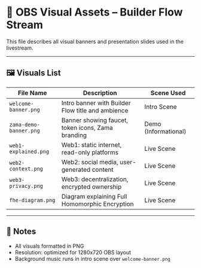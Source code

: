 # 🎨 OBS Visual Assets – Builder Flow Stream

This file describes all visual banners and presentation slides used in the livestream.

---

## 🖼️ Visuals List

| File Name               | Description                                        | Scene Used           |
|------------------------|----------------------------------------------------|----------------------|
| `welcome-banner.png`   | Intro banner with Builder Flow title and ambience | Intro Scene          |
| `zama-demo-banner.png` | Banner showing faucet, token icons, Zama branding | Demo (Informational) |
| `web1-explained.png`   | Web1: static internet, read-only platforms         | Live Scene           |
| `web2-context.png`     | Web2: social media, user-generated content         | Live Scene           |
| `web3-privacy.png`     | Web3: decentralization, encrypted ownership        | Live Scene           |
| `fhe-diagram.png`      | Diagram explaining Full Homomorphic Encryption     | Live Scene           |

---

## 🧾 Notes

- All visuals formatted in PNG
- Resolution: optimized for 1280x720 OBS layout
- Background music runs in intro scene over `welcome-banner.png`
